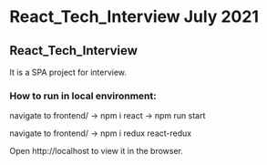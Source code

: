 # React_Tech_Interview July 2021


## React_Tech_Interview

It is a SPA project for interview. 

### How to run in local environment:

navigate to frontend/ -> npm i react -> npm run start

navigate to frontend/ -> npm i redux react-redux

Open http://localhost to view it in the browser.
